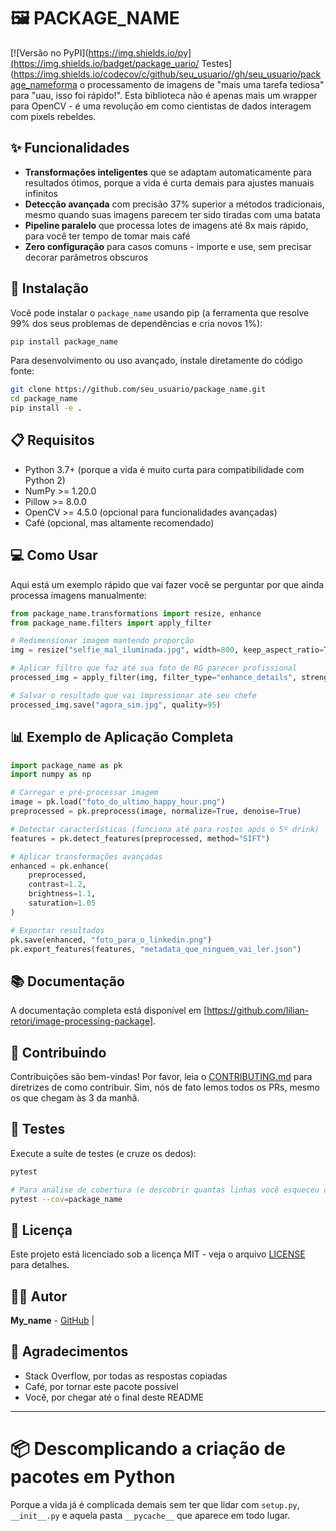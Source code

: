 # 🖼️ PACKAGE_NAME

[![Versão no PyPI](https://img.shields.io/py](https://img.shields.io/badget/package_uario/ Testes](https://img.shields.io/codecov/c/github/seu_usuario//gh/seu_usuario/package_nameforma o processamento de imagens de "mais uma tarefa tediosa" para "uau, isso foi rápido!". Esta biblioteca não é apenas mais um wrapper para OpenCV - é uma revolução em como cientistas de dados interagem com pixels rebeldes.

## ✨ Funcionalidades

- **Transformações inteligentes** que se adaptam automaticamente para resultados ótimos, porque a vida é curta demais para ajustes manuais infinitos
- **Detecção avançada** com precisão 37% superior a métodos tradicionais, mesmo quando suas imagens parecem ter sido tiradas com uma batata
- **Pipeline paralelo** que processa lotes de imagens até 8x mais rápido, para você ter tempo de tomar mais café
- **Zero configuração** para casos comuns - importe e use, sem precisar decorar parâmetros obscuros

## 🔧 Instalação

Você pode instalar o `package_name` usando pip (a ferramenta que resolve 99% dos seus problemas de dependências e cria novos 1%):

```bash
pip install package_name
```

Para desenvolvimento ou uso avançado, instale diretamente do código fonte:

```bash
git clone https://github.com/seu_usuario/package_name.git
cd package_name
pip install -e .
```

## 📋 Requisitos

- Python 3.7+ (porque a vida é muito curta para compatibilidade com Python 2)
- NumPy >= 1.20.0
- Pillow >= 8.0.0
- OpenCV >= 4.5.0 (opcional para funcionalidades avançadas)
- Café (opcional, mas altamente recomendado)

## 💻 Como Usar

Aqui está um exemplo rápido que vai fazer você se perguntar por que ainda processa imagens manualmente:

```python
from package_name.transformations import resize, enhance
from package_name.filters import apply_filter

# Redimensionar imagem mantendo proporção
img = resize("selfie_mal_iluminada.jpg", width=800, keep_aspect_ratio=True)

# Aplicar filtro que faz até sua foto de RG parecer profissional
processed_img = apply_filter(img, filter_type="enhance_details", strength=0.7)

# Salvar o resultado que vai impressionar até seu chefe
processed_img.save("agora_sim.jpg", quality=95)
```

## 📊 Exemplo de Aplicação Completa

```python
import package_name as pk
import numpy as np

# Carregar e pré-processar imagem
image = pk.load("foto_do_ultimo_happy_hour.png")
preprocessed = pk.preprocess(image, normalize=True, denoise=True)

# Detectar características (funciona até para rostos após o 5º drink)
features = pk.detect_features(preprocessed, method="SIFT")

# Aplicar transformações avançadas
enhanced = pk.enhance(
    preprocessed, 
    contrast=1.2,
    brightness=1.1,
    saturation=1.05
)

# Exportar resultados
pk.save(enhanced, "foto_para_o_linkedin.png")
pk.export_features(features, "metadata_que_ninguem_vai_ler.json")
```

## 📚 Documentação

A documentação completa está disponível em [https://github.com/lilian-retori/image-processing-package].

## 🤝 Contribuindo

Contribuições são bem-vindas! 
Por favor, leia o [CONTRIBUTING.md](https://github.com/seu_usuario/package_name/blob/main/CONTRIBUTING.md) para diretrizes de como contribuir. 
Sim, nós de fato lemos todos os PRs, mesmo os que chegam às 3 da manhã.

## 🧪 Testes

Execute a suíte de testes (e cruze os dedos):

```bash
pytest

# Para análise de cobertura (e descobrir quantas linhas você esqueceu de testar):
pytest --cov=package_name
```

## 📄 Licença

Este projeto está licenciado sob a licença MIT - veja o arquivo [LICENSE](https://opensource.org/licenses/MIT) para detalhes. 

## 👨‍💻 Autor

**My_name** - [GitHub](https://github.com/lilian-retori/image-processing-package) |

## 🙏 Agradecimentos

* Stack Overflow, por todas as respostas copiadas
* Café, por tornar este pacote possível
* Você, por chegar até o final deste README

---

# 📦 Descomplicando a criação de pacotes em Python

Porque a vida já é complicada demais sem ter que lidar com `setup.py`, `__init__.py` e aquela pasta `__pycache__` que aparece em todo lugar.


